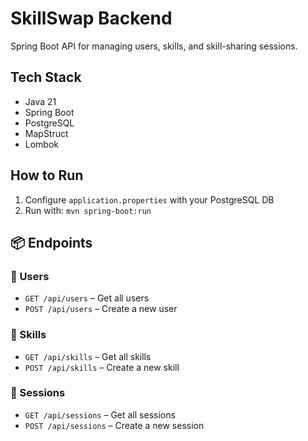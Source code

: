 # SkillSwap Backend

Spring Boot API for managing users, skills, and skill-sharing sessions.

## Tech Stack
- Java 21
- Spring Boot
- PostgreSQL
- MapStruct
- Lombok

## How to Run
1. Configure `application.properties` with your PostgreSQL DB
2. Run with: `mvn spring-boot:run`

## 📦 Endpoints

### 👤 Users
- `GET /api/users` – Get all users  
- `POST /api/users` – Create a new user

### 🎯 Skills
- `GET /api/skills` – Get all skills  
- `POST /api/skills` – Create a new skill

### 📆 Sessions
- `GET /api/sessions` – Get all sessions  
- `POST /api/sessions` – Create a new session

